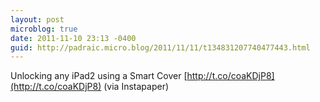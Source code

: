 ```yaml
---
layout: post
microblog: true
date: 2011-11-10 23:13 -0400
guid: http://padraic.micro.blog/2011/11/11/t134831207740477443.html
---
```

Unlocking any iPad2 using a Smart Cover [http://t.co/coaKDjP8](http://t.co/coaKDjP8) (via Instapaper)

